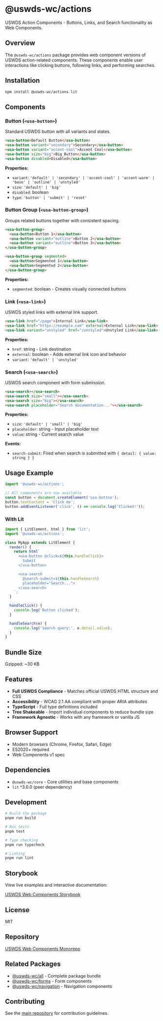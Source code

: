 # @uswds-wc/actions

USWDS Action Components - Buttons, Links, and Search functionality as Web Components.

## Overview

The `@uswds-wc/actions` package provides web component versions of USWDS action-related components. These components enable user interactions like clicking buttons, following links, and performing searches.

## Installation

```bash
npm install @uswds-wc/actions lit
```

## Components

### Button (`<usa-button>`)

Standard USWDS button with all variants and states.

```html
<usa-button>Default Button</usa-button>
<usa-button variant="secondary">Secondary</usa-button>
<usa-button variant="accent-cool">Accent Cool</usa-button>
<usa-button size="big">Big Button</usa-button>
<usa-button disabled>Disabled</usa-button>
```

**Properties:**
- `variant`: `'default' | 'secondary' | 'accent-cool' | 'accent-warm' | 'base' | 'outline' | 'unstyled'`
- `size`: `'default' | 'big'`
- `disabled`: boolean
- `type`: `'button' | 'submit' | 'reset'`

### Button Group (`<usa-button-group>`)

Groups related buttons together with consistent spacing.

```html
<usa-button-group>
  <usa-button>Button 1</usa-button>
  <usa-button variant="outline">Button 2</usa-button>
  <usa-button variant="outline">Button 3</usa-button>
</usa-button-group>

<usa-button-group segmented>
  <usa-button>Segmented 1</usa-button>
  <usa-button>Segmented 2</usa-button>
</usa-button-group>
```

**Properties:**
- `segmented`: boolean - Creates visually connected buttons

### Link (`<usa-link>`)

USWDS styled links with external link support.

```html
<usa-link href="/page">Internal Link</usa-link>
<usa-link href="https://example.com" external>External Link</usa-link>
<usa-link variant="unstyled" href="/unstyled">Unstyled Link</usa-link>
```

**Properties:**
- `href`: string - Link destination
- `external`: boolean - Adds external link icon and behavior
- `variant`: `'default' | 'unstyled'`

### Search (`<usa-search>`)

USWDS search component with form submission.

```html
<usa-search></usa-search>
<usa-search size="small"></usa-search>
<usa-search size="big"></usa-search>
<usa-search placeholder="Search documentation..."></usa-search>
```

**Properties:**
- `size`: `'default' | 'small' | 'big'`
- `placeholder`: string - Input placeholder text
- `value`: string - Current search value

**Events:**
- `search-submit`: Fired when search is submitted with `{ detail: { value: string } }`

## Usage Example

```javascript
import '@uswds-wc/actions';

// All components are now available
const button = document.createElement('usa-button');
button.textContent = 'Click me';
button.addEventListener('click', () => console.log('Clicked!'));
```

### With Lit

```typescript
import { LitElement, html } from 'lit';
import '@uswds-wc/actions';

class MyApp extends LitElement {
  render() {
    return html`
      <usa-button @click=${this.handleClick}>
        Submit
      </usa-button>

      <usa-search
        @search-submit=${this.handleSearch}
        placeholder="Search...">
      </usa-search>
    `;
  }

  handleClick() {
    console.log('Button clicked');
  }

  handleSearch(e) {
    console.log('Search query:', e.detail.value);
  }
}
```

## Bundle Size

Gzipped: ~30 KB

## Features

- **Full USWDS Compliance** - Matches official USWDS HTML structure and CSS
- **Accessibility** - WCAG 2.1 AA compliant with proper ARIA attributes
- **TypeScript** - Full type definitions included
- **Tree Shakeable** - Import individual components to reduce bundle size
- **Framework Agnostic** - Works with any framework or vanilla JS

## Browser Support

- Modern browsers (Chrome, Firefox, Safari, Edge)
- ES2020+ required
- Web Components v1 spec

## Dependencies

- `@uswds-wc/core` - Core utilities and base components
- `lit` ^3.0.0 (peer dependency)

## Development

```bash
# Build the package
pnpm run build

# Run tests
pnpm test

# Type checking
pnpm run typecheck

# Linting
pnpm run lint
```

## Storybook

View live examples and interactive documentation:

[USWDS Web Components Storybook](https://barbaradenney.github.io/USWDS-webcomponents/)

## License

MIT

## Repository

[USWDS Web Components Monorepo](https://github.com/barbaradenney/USWDS-webcomponents/tree/main/packages/uswds-wc-actions)

## Related Packages

- [@uswds-wc/all](../uswds-wc) - Complete package bundle
- [@uswds-wc/forms](../uswds-wc-forms) - Form components
- [@uswds-wc/navigation](../uswds-wc-navigation) - Navigation components

## Contributing

See the [main repository](https://github.com/barbaradenney/USWDS-webcomponents) for contribution guidelines.
